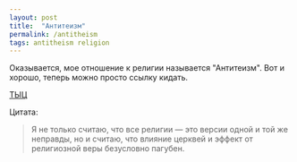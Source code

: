 ```yaml
---
layout: post
title:  "Антитеизм"
permalink: /antitheism
tags: antitheism religion
---
```


Оказывается, мое отношение к религии называется "Антитеизм". Вот и хорошо,
теперь можно просто ссылку кидать.

[ТЫЦ][wiki-ru]

Цитата:

> Я не только считаю, что все религии — это версии одной и той же неправды, но и
> считаю, что влияние церквей и эффект от религиозной веры безусловно пагубен.

[wiki-ru]: https://ru.wikipedia.org/wiki/%D0%90%D0%BD%D1%82%D0%B8%D1%82%D0%B5%D0%B8%D0%B7%D0%BC
